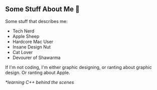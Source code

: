 ## Some Stuff About Me :monocle_face:
Some stuff that describes me:
- Tech Nerd
- Apple Sheep
- Hardcore Mac User
- Insane Design Nut
- Cat Lover
- Devourer of Shawarma

If I'm not coding, I'm either graphic designing, or ranting about graphic design. Or ranting about Apple.

_\*learning C++ behind the scenes_
